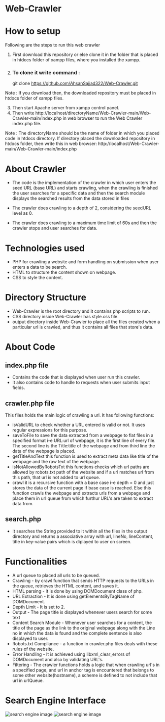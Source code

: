 # Web-Crawler

# How to setup
Following are the steps to run this web crawler
1) First download this repository or else clone it in the folder that is placed in htdocs folder of xampp files, where you installed the xampp.

2) ### To clone it write command : 
    git clone https://github.com/AhsanSajjad322/Web-Crawler.git

Note : If you download then, the downloaded repository must be placed in htdocs folder of xampp files. 

3) Then start Apache server from xampp control panel.
2) Then write http://localhost/directoryName/Web-Crawler-main/Web-Crawler-main/index.php in web browser to run the Web Crawler index.php file.

Note : The directoryName should be the name of folder in which you placed code in htdocs directory. If directory placed the downloaded repository in htdocs folder, then write this in web browser: http://localhost/Web-Crawler-main/Web-Crawler-main/index.php

# About Crawler
* The code is the implementation of the crawler in which user enters the seed URL (base URL) and starts crawling, when the crawling is finished the user searches for a specific data and then the search module displays the searched results from the data stored in files

* The crawler does crawling to a depth of 2, considering the seedURL level as 0.

* The crawler does crawling to a maximum time limit of 60s and then the crawler stops and user searches for data. 

# Technologies used
* PHP for crawling a website and form handling on submission when user enters a data to be search.
* HTML to structure the content shown on webpage.
* CSS to style the content.

# Directory Structure
* Web-Crawler is the root directory and it contains php scripts to run.
* CSS directory inside Web-Crawler has style.css file.
* output directory inside Web-Crawler to place all the files created when a particular url is crawled, and thus it contains all files that store's data.

# About Code
## index.php file
* Contains the code that is displayed when user run this crawler. 
* It also contains code to handle to requests when user submits input fields.

## crawler.php file
This files holds the main logic of crawling a url. It has following functions:
* isValidURL to check whether a URL entered is valid or not. It uses regular expressions for this purpose.
* saveToFile to save the data extracted from a webpage to flat files in a specified format i-e URL:url of webpage, it is the first line of every file. The second line is the Title:title of the webpage and from third line the data of the webpage is placed.
* getTitleAndText this function is used to extract meta data like title of the webpage and the raw text of the webpage.
* isNotAllowedByRobotsTxt this functions checks which url paths are allowed by robots.txt path of the website and if a url matches url from this path, that url is not added to url queue.
* crawl it is a recursive function with a base case i-e depth = 0 and just stores the data of the current page if base case is reached. Else this function crawls the webpage and extracts urls from a webpage and place them in url queue from which furthur URL's are taken to extract data from.   


## search.php
* It searches the String provided to it within all the files in the output directory and returns a associative array with url, lineNo, lineContent, title in key-value pairs which is diplayed to user on screen.

# Functionalities
* A url queue to placed all urls to be queued.
* Crawling - by crawl function that sends HTTP requests to the URLs in the queue, retrieves the HTML content, and saves it.
* HTML parsing - It is done by using DOMDocument class of php.
* URL Extraction - It is done using getElementsByTagName of DOMDocument.
* Depth Limit - It is set to 2.
* Output - The page title is displayed whenever users search for some text
* Content Search Module - Whenever user searches for a content, the title of the page as the link to the original webpage along with the Line no in which the data is found and the complete sentence is also displayed to user.
* Robots.txt Compliance - a function in crawler.php files deals with these rules of the website.
* Error Handling - It is achieved using libxml_clear_errors of DOMDocument and also by validating URL's. 
* Filtering - The crawler functions holds a logic that when crawling url's in a specified page, and url in anchor tag is encountered that belongs to some other website(hostname), a scheme is defined to not include that url in urlQueue.

# Search Engine Interface
![search engine image](/WebCrawler/Web-Crawler/images/image.png)
![search engine image](/WebCrawler/Web-Crawler/images/image2.png)
